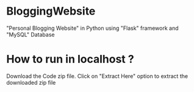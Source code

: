 # BloggingWebsite
"Personal Blogging Website" in Python using "Flask" framework and "MySQL" Database
# How to run in localhost ?
  Download the Code zip file.
  Click on "Extract Here" option to extract the downloaded zip file

